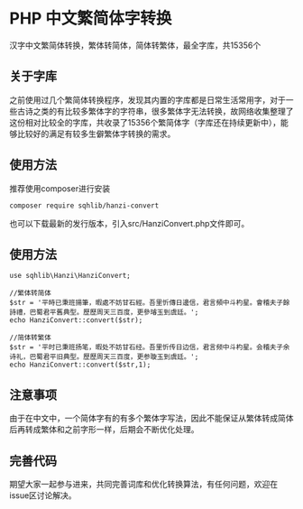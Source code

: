 # PHP 中文繁简体字转换
汉字中文繁简体转换，繁体转简体，简体转繁体，最全字库，共15356个

## 关于字库
之前使用过几个繁简体转换程序，发现其内置的字库都是日常生活常用字，对于一些古诗之类的有比较多繁体字的字符串，很多繁体字无法转换，故网络收集整理了这份相对比较全的字库，共收录了15356个繁简体字（字库还在持续更新中），能够比较好的满足有较多生僻繁体字转换的需求。

## 使用方法
推荐使用composer进行安装
```
composer require sqhlib/hanzi-convert
```
也可以下载最新的发行版本，引入src/HanziConvert.php文件即可。

## 使用方法

```
use sqhlib\Hanzi\HanziConvert;

//繁体转简体
$str = '平時已秉班揚筆，暇處不妨甘石經。吾里忻傳日邊信，君言頻中斗杓星。會稽夫子餘詩禮，巴蜀君平舊典型。歷歷周天三百度，更參璿玉到虞廷。';
echo HanziConvert::convert($str);

//简体转繁体
$str = '平时已秉班扬笔，暇处不妨甘石经。吾里忻传日边信，君言频中斗杓星。会稽夫子余诗礼，巴蜀君平旧典型。歷歷周天三百度，更参璇玉到虞廷。';
echo HanziConvert::convert($str,1);

```

## 注意事项
由于在中文中，一个简体字有的有多个繁体字写法，因此不能保证从繁体转成简体后再转成繁体和之前字形一样，后期会不断优化处理。


## 完善代码
期望大家一起参与进来，共同完善词库和优化转换算法，有任何问题，欢迎在issue区讨论解决。

